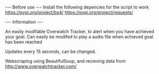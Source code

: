 --- Before use ---
Install the following depencies for the script to work
https://pypi.org/project/bs4/
https://pypi.org/project/requests/

--- Information ---

An easily modifable Overwatch Tracker, to alert when you have achieved your goal.
Can easily be modifed to play a audio file when achieved goal has been reached

Updates every 15 seconds, can be changed.

Webscraping using BeautifulSoup, and recieving data from http://www.overwatchtracker.com/
 
